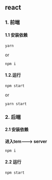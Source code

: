 ## react

### 1. 前端

#### 1.1 安装依赖

`yarn`

or

`npm i`

#### 1.2.运行

`npm start`

or

`yarn start`

### 2. 后端

#### 2.1 安装依赖

**进入tem---> server**

`npm i`

#### 2.2 运行

 `npm start`
